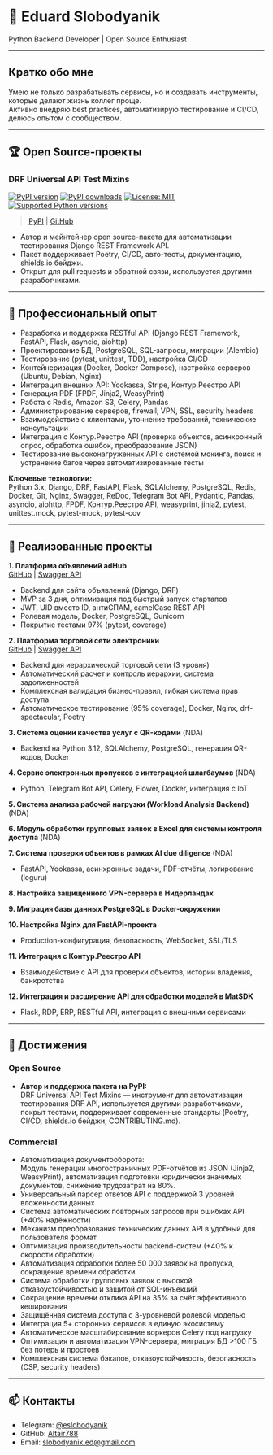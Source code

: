 # 👋 Eduard Slobodyanik

Python Backend Developer | Open Source Enthusiast

---

## Кратко обо мне

Умею не только разрабатывать сервисы, но и создавать инструменты, которые делают жизнь коллег проще.  
Активно внедряю best practices, автоматизирую тестирование и CI/CD, делюсь опытом с сообществом.

---

## 🏆 Open Source-проекты

### DRF Universal API Test Mixins

[![PyPI version](https://img.shields.io/pypi/v/drf-universal-api-test-mixins.svg)](https://pypi.org/project/drf-universal-api-test-mixins/)
[![PyPI downloads](https://img.shields.io/pypi/dm/drf-universal-api-test-mixins.svg)](https://pypi.org/project/drf-universal-api-test-mixins/)
[![License: MIT](https://img.shields.io/badge/License-MIT-blue.svg)](https://github.com/Altair788/drf-universal-api-test-mixins/blob/main/LICENSE)
[![Supported Python versions](https://img.shields.io/pypi/pyversions/drf-universal-api-test-mixins.svg)](https://pypi.org/project/drf-universal-api-test-mixins/)

> [PyPI](https://pypi.org/project/drf-universal-api-test-mixins/) | [GitHub](https://github.com/Altair788/drf-universal-api-test-mixins)

- Автор и мейнтейнер open source-пакета для автоматизации тестирования Django REST Framework API.
- Пакет поддерживает Poetry, CI/CD, авто-тесты, документацию, shields.io бейджи.
- Открыт для pull requests и обратной связи, используется другими разработчиками.

---

## 💼 Профессиональный опыт

- Разработка и поддержка RESTful API (Django REST Framework, FastAPI, Flask, asyncio, aiohttp)
- Проектирование БД, PostgreSQL, SQL-запросы, миграции (Alembic)
- Тестирование (pytest, unittest, TDD), настройка CI/CD
- Контейнеризация (Docker, Docker Compose), настройка серверов (Ubuntu, Debian, Nginx)
- Интеграция внешних API: Yookassa, Stripe, Контур.Реестро API
- Генерация PDF (FPDF, Jinja2, WeasyPrint)
- Работа с Redis, Amazon S3, Celery, Pandas
- Администрирование серверов, firewall, VPN, SSL, security headers
- Взаимодействие с клиентами, уточнение требований, технические консультации
- Интеграция с Контур.Реестро API (проверка объектов, асинхронный опрос, обработка ошибок, преобразование JSON)
- Тестирование высоконагруженных API с системой мокинга, поиск и устранение багов через автоматизированные тесты

**Ключевые технологии:**  
Python 3.x, Django, DRF, FastAPI, Flask, SQLAlchemy, PostgreSQL, Redis, Docker, Git, Nginx, Swagger, ReDoc, Telegram Bot API, Pydantic, Pandas, asyncio, aiohttp, FPDF, Контур.Реестро API, weasyprint, jinja2, pytest, unittest.mock, pytest-mock, pytest-cov

---

## 🚀 Реализованные проекты

**1. Платформа объявлений adHub**  
[GitHub](https://github.com/Altair788/AdHub.git) | [Swagger API](http://178.208.85.7:8082/swagger/)
- Backend для сайта объявлений (Django, DRF)
- MVP за 3 дня, оптимизация под быстрый запуск стартапов
- JWT, UID вместо ID, антиСПАМ, camelCase REST API
- Ролевая модель, Docker, PostgreSQL, Gunicorn
- Покрытие тестами 97% (pytest, coverage)

**2. Платформа торговой сети электроники**  
[GitHub](https://github.com/Altair788/DigitalBazaar.git) | [Swagger API](http://178.208.85.7:8083/swagger/)
- Backend для иерархической торговой сети (3 уровня)
- Автоматический расчет и контроль иерархии, система задолженностей
- Комплексная валидация бизнес-правил, гибкая система прав доступа
- Автоматическое тестирование (95% coverage), Docker, Nginx, drf-spectacular, Poetry

**3. Система оценки качества услуг с QR-кодами** (NDA)  
- Backend на Python 3.12, SQLAlchemy, PostgreSQL, генерация QR-кодов, Docker

**4. Сервис электронных пропусков с интеграцией шлагбаумов** (NDA)  
- Python, Telegram Bot API, Celery, Flower, Docker, интеграция с IoT

**5. Система анализа рабочей нагрузки (Workload Analysis Backend)** (NDA)

**6. Модуль обработки групповых заявок в Excel для системы контроля доступа** (NDA)

**7. Система проверки объектов в рамках AI due diligence** (NDA)  
- FastAPI, Yookassa, асинхронные задачи, PDF-отчёты, логирование (loguru)

**8. Настройка защищенного VPN-сервера в Нидерландах**

**9. Миграция базы данных PostgreSQL в Docker-окружении**

**10. Настройка Nginx для FastAPI-проекта**  
- Production-конфигурация, безопасность, WebSocket, SSL/TLS

**11. Интеграция с Контур.Реестро API**  
- Взаимодействие с API для проверки объектов, истории владения, банкротства

**12. Интеграция и расширение API для обработки моделей в MatSDK**  
- Flask, RDP, ERP, RESTful API, интеграция с внешними сервисами

---

## 🥇 Достижения

### Open Source
- **Автор и поддержка пакета на PyPI:**  
  DRF Universal API Test Mixins — инструмент для автоматизации тестирования DRF API, используется другими разработчиками, покрыт тестами, поддерживает современные стандарты (Poetry, CI/CD, shields.io бейджи, CONTRIBUTING.md).

### Commercial
- Автоматизация документооборота:  
  Модуль генерации многостраничных PDF-отчётов из JSON (Jinja2, WeasyPrint), автоматизация подготовки юридически значимых документов, снижение трудозатрат на 80%.
- Универсальный парсер ответов API с поддержкой 3 уровней вложенности данных
- Система автоматических повторных запросов при ошибках API (+40% надёжности)
- Механизм преобразования технических данных API в удобный для пользователя формат
- Оптимизация производительности backend-систем (+40% к скорости обработки)
- Автоматизация обработки более 50 000 заявок на пропуска, сокращение времени обработки
- Система обработки групповых заявок с высокой отказоустойчивостью и защитой от SQL-инъекций
- Сокращение времени отклика API на 35% за счёт эффективного кеширования
- Защищённая система доступа с 3-уровневой ролевой моделью
- Интеграция 5+ сторонних сервисов в единую экосистему
- Автоматическое масштабирование воркеров Celery под нагрузку
- Оптимизация и автоматизация VPN-сервера, миграция БД >100 ГБ без потерь и простоев
- Комплексная система бэкапов, отказоустойчивость, безопасность (CSP, security headers)

---

## 📫 Контакты

- Telegram: [@eslobodyanik](https://t.me/eslobodyanik)
- GitHub: [Altair788](https://github.com/Altair788)
- Email: slobodyanik.ed@gmail.com
